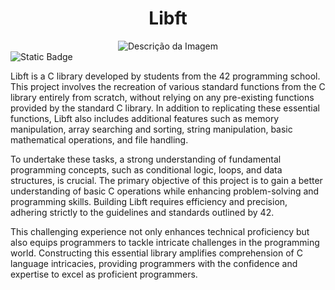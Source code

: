 <h1 align="center">Libft</h1>

<div style="text-align: center;">
    <img src="https://github.com/debsalbornoz/libft/assets/119970138/3b90233e-3913-4635-a8ed-ab699542c927" alt="Descrição da Imagem">
</div>

<img alt="Static Badge" src="https://img.shields.io/badge/Status-Finished-green">

Libft is a C library developed by students from the 42 programming school. This project involves the recreation of various standard functions from the C library entirely from scratch, without relying on any pre-existing functions provided by the standard C library. In addition to replicating these essential functions, Libft also includes additional features such as memory manipulation, array searching and sorting, string manipulation, basic mathematical operations, and file handling.

To undertake these tasks, a strong understanding of fundamental programming concepts, such as conditional logic, loops, and data structures, is crucial. The primary objective of this project is to gain a better understanding of basic C operations while enhancing problem-solving and programming skills. Building Libft requires efficiency and precision, adhering strictly to the guidelines and standards outlined by 42.

This challenging experience not only enhances technical proficiency but also equips programmers to tackle intricate challenges in the programming world. Constructing this essential library amplifies comprehension of C language intricacies, providing programmers with the confidence and expertise to excel as proficient programmers.
